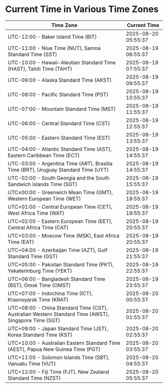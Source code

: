 # Current Time in Various Time Zones

| Time Zone | Current Time |
|-----------|--------------|
| UTC-12:00 - Baker Island Time (BIT) | 2025-08-20 05:55:37 |
| UTC-11:00 - Niue Time (NUT), Samoa Standard Time (SST) | 2025-08-19 06:55:37 |
| UTC-10:00 - Hawaii-Aleutian Standard Time (HAST), Tahiti Time (TAHT) | 2025-08-19 07:55:37 |
| UTC-09:00 - Alaska Standard Time (AKST) | 2025-08-19 09:55:37 |
| UTC-08:00 - Pacific Standard Time (PST) | 2025-08-19 10:55:37 |
| UTC-07:00 - Mountain Standard Time (MST) | 2025-08-19 11:55:37 |
| UTC-06:00 - Central Standard Time (CST) | 2025-08-19 12:55:37 |
| UTC-05:00 - Eastern Standard Time (EST) | 2025-08-19 13:55:37 |
| UTC-04:00 - Atlantic Standard Time (AST), Eastern Caribbean Time (ECT) | 2025-08-19 14:55:37 |
| UTC-03:00 - Argentina Time (ART), Brasília Time (BRT), Uruguay Standard Time (UYT) | 2025-08-19 14:55:37 |
| UTC-02:00 - South Georgia and the South Sandwich Islands Time (SGT) | 2025-08-19 15:55:37 |
| UTC±00:00 - Greenwich Mean Time (GMT), Western European Time (WET) | 2025-08-19 18:55:37 |
| UTC+01:00 - Central European Time (CET), West Africa Time (WAT) | 2025-08-19 19:55:37 |
| UTC+02:00 - Eastern European Time (EET), Central Africa Time (CAT) | 2025-08-19 20:55:37 |
| UTC+03:00 - Moscow Time (MSK), East Africa Time (EAT) | 2025-08-19 20:55:37 |
| UTC+04:00 - Azerbaijan Time (AZT), Gulf Standard Time (GST) | 2025-08-19 21:55:37 |
| UTC+05:00 - Pakistan Standard Time (PKT), Yekaterinburg Time (YEKT) | 2025-08-19 22:55:37 |
| UTC+06:00 - Bangladesh Standard Time (BST), Omsk Time (OMST) | 2025-08-19 23:55:37 |
| UTC+07:00 - Indochina Time (ICT), Krasnoyarsk Time (KRAT) | 2025-08-20 00:55:37 |
| UTC+08:00 - China Standard Time (CST), Australian Western Standard Time (AWST), Singapore Time (SGT) | 2025-08-20 01:55:37 |
| UTC+09:00 - Japan Standard Time (JST), Korea Standard Time (KST) | 2025-08-20 02:55:37 |
| UTC+10:00 - Australian Eastern Standard Time (AEST), Papua New Guinea Time (PGT) | 2025-08-20 03:55:37 |
| UTC+11:00 - Solomon Islands Time (SBT), Vanuatu Time (VUT) | 2025-08-20 04:55:37 |
| UTC+12:00 - Fiji Time (FJT), New Zealand Standard Time (NZST) | 2025-08-20 05:55:37 |
